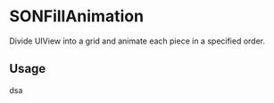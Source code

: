 SONFillAnimation
================

Divide UIView into a grid and animate each piece in a specified order.

Usage
-----

dsa
